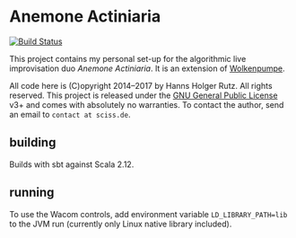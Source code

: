 # Anemone Actiniaria

[![Build Status](https://travis-ci.org/Sciss/AnemoneActiniaria.svg?branch=master)](https://travis-ci.org/Sciss/AnemoneActiniaria)

This project contains my personal set-up for the algorithmic live improvisation duo _Anemone Actiniaria_.
It is an extension of [Wolkenpumpe](https://github.com/Sciss/Wolkenpumpe).

All code here
is (C)opyright 2014&ndash;2017 by Hanns Holger Rutz. All rights reserved. This project is released under the
[GNU General Public License](http://github.com/Sciss/AnemoneActiniaria/blob/master/LICENSE) v3+ and comes with absolutely no warranties.
To contact the author, send an email to `contact at sciss.de`.

## building

Builds with sbt against Scala 2.12.

## running

To use the Wacom controls, add environment variable `LD_LIBRARY_PATH=lib` to the JVM run
(currently only Linux native library included).